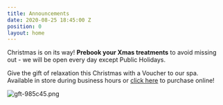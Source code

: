 ```yaml
---
title: Announcements
date: 2020-08-25 18:45:00 Z
position: 0
layout: home
---
```


Christmas is on its way! **Prebook your Xmas treatments** to avoid missing out - we will be open every day except Public Holidays.

Give the gift of relaxation this Christmas with a Voucher to our spa. Available in store during business hours or [click here](https://bit.ly/3ktuXda) to purchase online!

![gft-985c45.png](/uploads/gft-985c45.png)